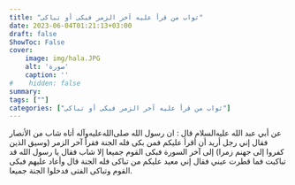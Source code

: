 ```yaml
---
title: "ثواب من قرأ عليه آخر الزمر فبكى أو تباكى"
date: 2023-06-04T01:21:13+03:00
draft: false
ShowToc: False
cover:
    image: img/hala.JPG
    alt: 'صورة'
    caption: ''
#    hidden: false
summary: 
tags: [""]
categories: ["ثواب من قرأ عليه آخر الزمر فبكى أو تباكى"]
---
```

عن أبي
عبد الله عليه‌السلام قال : ان رسول الله صلى‌الله‌عليه‌وآله أتاه شاب من الأنصار فقال إني
رجل أريد أن أقرأ عليكم فمن بكى فله الجنة فقرأ آخر الزمر (وسيق
الذين كفروا إلى جهنم زمرا) إلى آخر السورة فبكى القوم جميعا إلا
شاب فقال يا رسول الله قد تباكيت فما قطرت عيني فقال إني معيد عليكم
من تباكى فله الجنة قال وأعاد عليهم فبكى القوم وتباكى الفتى فدخلوا
الجنة جميعا.


